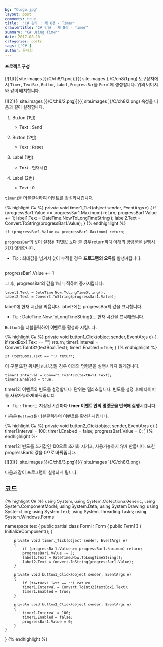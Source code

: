 ```yaml
---
bg: "Clogo.jpg"
layout: post
comments: true
title:  "C# 강좌 : 제 8강 - Timer"
crawlertitle: "C# 강좌 : 제 8강 - Timer"
summary: "C# Using Timer"
date: 2017-08-20
categories: posts
tags: ['C#']
author: 윤대희
---
```

#### 프로젝트 구성 ####
[![1]({{ site.images }}/C/ch8/1.png)]({{ site.images }}/C/ch8/1.png)
도구상자에서 `Timer`, `TextBox`, `Button`, `Label`, `ProgressBar`을 `Form1`에 생성합니다. 위의 이미지와 같이 배치합니다.

[![2]({{ site.images }}/C/ch8/2.png)]({{ site.images }}/C/ch8/2.png)
속성을 다음과 같이 설정합니다.


1. Button (1번)

    * Text : Send

	
2. Button (2번)

    * Text :  Reset
	
3. Label (1번)

    *	Text : 현재시간

4. Label (2번)

    * Text : 0


`timer1`을 더블클릭하여 이벤트를 활성화시킵니다.


{% highlight C# %}
private void timer1_Tick(object sender, EventArgs e)
{
    if (progressBar1.Value >= progressBar1.Maximum) return;
    progressBar1.Value += 1;
    label1.Text = DateTime.Now.ToLongTimeString();
    label2.Text = Convert.ToString(progressBar1.Value);
}
{% endhighlight %}

    if (progressBar1.Value >= progressBar1.Maximum) return;

`progressBar`의 값이 설정된 최댓값 보다 클 경우 return하여 아래의 명령문을 실행시키지 않게합니다.

* Tip : 최대값을 넘겨서 값이 누적될 경우 **프로그램의 오류**를 발생시킵니다.

<br>
    progressBar1.Value += 1;

그 후, progressBar의 값을 1씩 누적하여 증가시킵니다.

    label1.Text = DateTime.Now.ToLongTimeString();
    label2.Text = Convert.ToString(progressBar1.Value);

label1에 현재 시간을 띄웁니다. label2에는 progressBar의 값을 표시합니다.

* Tip : DateTime.Now.ToLongTimeString()는 현재 시간을 표시해줍니다.

`Button1`을 더블클릭하여 이벤트를 활성화 시킵니다.

{% highlight C# %}
private void button1_Click(object sender, EventArgs e)
{
    if (textBox1.Text == "") return;
    timer1.Interval = Convert.ToInt32(textBox1.Text);
    timer1.Enabled = true;
}
{% endhighlight %}

    if (textBox1.Text == "") return;

이 구문 또한 위처럼 `null`값일 경우 아래의 명령문을 실행시키지 않게합니다.


    timer1.Interval = Convert.ToInt32(textBox1.Text);
    timer1.Enabled = true;

timer1의 이벤트의 빈도를 설정합니다. 단위는 밀리초입니다. 빈도를 설정 후에 타이머를 사용가능하게 바꿔줍니다.


* Tip : Timer는 지정된 시간마다 **timer 이벤트 안의 명령문을 반복해 실행**시킵니다.


다음은 `Button2`를 더블클릭하여 이벤트를 활성화시킵니다.

{% highlight C# %}
private void button2_Click(object sender, EventArgs e)
{
    timer1.Interval = 100;
    timer1.Enabled = false;
    progressBar1.Value = 0;
}
{% endhighlight %}

timer1의 빈도를 초기값인 100으로 초기화 시키고, 사용가능하지 않게 만듭니다. 또한 progressBar의 값을 0으로 바꿔줍니다.

[![3]({{ site.images }}/C/ch8/3.png)]({{ site.images }}/C/ch8/3.png)

다음과 같이 프로그램이 실행되게 됩니다.



## 코드 ##

{% highlight C# %}
using System;
using System.Collections.Generic;
using System.ComponentModel;
using System.Data;
using System.Drawing;
using System.Linq;
using System.Text;
using System.Threading.Tasks;
using System.Windows.Forms;

namespace test
{
    public partial class Form1 : Form
    {
        public Form1()
        {
            InitializeComponent();
        }

        private void timer1_Tick(object sender, EventArgs e)
        {
            if (progressBar1.Value >= progressBar1.Maximum) return;
            progressBar1.Value += 1;
            label1.Text = DateTime.Now.ToLongTimeString();
            label2.Text = Convert.ToString(progressBar1.Value);
        }

        private void button1_Click(object sender, EventArgs e)
        {
            if (textBox1.Text == "") return;
            timer1.Interval = Convert.ToInt32(textBox1.Text);
            timer1.Enabled = true;
        }

        private void button2_Click(object sender, EventArgs e)
        {
            timer1.Interval = 100;
            timer1.Enabled = false;
            progressBar1.Value = 0;
        }
    }
}
{% endhighlight %}
